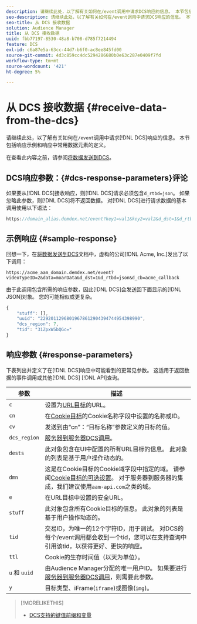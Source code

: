 ```yaml
---
description: 请继续此处，以了解有关如何在/event调用中请求DCS响应的信息。 本节包括响应示例和响应中常用数据元素的定义。
seo-description: 请继续此处，以了解有关如何在/event调用中请求DCS响应的信息。 本节包括响应示例和响应中常用数据元素的定义。
seo-title: 从 DCS 接收数据
solution: Audience Manager
title: 从 DCS 接收数据
uuid: fbb77197-8530-48a8-b708-d785f7214494
feature: DCS
exl-id: c6a87e5a-63cc-44d7-b6f0-ac8ee845fd00
source-git-commit: 4d3c859cc4dc5294286680b0e63c287e0409f7fd
workflow-type: tm+mt
source-wordcount: '421'
ht-degree: 5%

---
```


# 从 DCS 接收数据 {#receive-data-from-the-dcs}

请继续此处，以了解有关如何在`/event`调用中请求[!DNL DCS]响应的信息。 本节包括响应示例和响应中常用数据元素的定义。

在查看此内容之前，请参阅[将数据发送到DCS](../../../api/dcs-intro/dcs-event-calls/dcs-url-send.md)。

## DCS响应参数：{#dcs-response-parameters}评论

如果要从[!DNL DCS]接收响应，则[!DNL DCS]请求必须包含`d_rtbd=json`。 如果忽略此参数，则[!DNL DCS]将不返回数据。 对[!DNL DCS]进行请求数据的基本调用使用以下语法：

```js
https://domain_alias.demdex.net/event?key1=val1&key2=val2&d_dst=1&d_rtbd=json&d_cb=callback
```

## 示例响应 {#sample-response}

回想一下，在[将数据发送到DCS](../../../api/dcs-intro/dcs-event-calls/dcs-url-send.md)文档中，虚构的公司[!DNL Acme, Inc.]发出了以下调用：

`https://acme_aam_domain.demdex.net/event?videoTypeID=2&data=moarData&d_dst=1&d_rtbd=json&d_cb=acme_callback`

由于此调用包含所需的响应参数，因此[!DNL DCS]会发送回下面显示的[!DNL JSON]对象。 您的可能相似或更复杂。

```js
{
    "stuff": [],
    "uuid": "22920112968019678612904394744954398990",
    "dcs_region": 7,
    "tid": "31ZpxW5bQGc="
}
```

## 响应参数 {#response-parameters}

下表列出并定义了在[!DNL DCS]响应中可能看到的更常见参数。 这适用于返回数据的事件调用或其他[!DNL DCS] [!DNL API]查询。

| 参数 | 描述 |
|--- |--- |
| `c` | 设置为[URL目标](../../../features/destinations/create-url-destination.md)的URL。 |
| `cn` | 在[Cookie目标](../../../features/destinations/create-cookie-destination.md)的Cookie名称字段中设置的名称或ID。 |
| `cv` | 发送到由“cn”：“目标名称”参数定义的目标的值。 |
| `dcs_region` | [服务器到服务器DCS调用](../../../api/dcs-intro/dcs-api-reference/dcs-regions.md)。 |
| `dests` | 此对象包含在UI中配置的所有URL目标的信息。 此对象的列表是基于用户操作动态的。 |
| `dmn` | 这是在Cookie目标的Cookie域字段中指定的域。 请参阅[Cookie目标的可选设置](../../../features/destinations/cookie-destination-options.md)。  对于服务器到服务器的集成，我们建议使用`aam-api.com`之类的域。 |
| `e` | 在URL目标中设置的安全URL。 |
| `stuff` | 此对象包含所有Cookie目标的信息。 此对象的列表是基于用户操作动态的。 |
| `tid` | 交易ID，为唯一的12个字符ID，用于调试。 对DCS的每个/event调用都会收到一个tid，您可以在支持查询中引用该tid，以获得更好、更快的响应。 |
| `ttl` | Cookie的生存时间值（以天为单位）。 |
| `u` 和 `uuid` | 由Audience Manager分配的唯一用户ID。 如果要进行[服务器到服务器DCS调用](../../../api/dcs-intro/dcs-s2s/dcs-s2s-calls.md)，则需要此参数。 |
| `y` | 目标类型、iFrame(`iframe`)或图像(`img`)。 |

>[!MORELIKETHIS]
>
>* [DCS支持的键值前缀和变量](../../../api/dcs-intro/dcs-api-reference/dcs-keys.md)

